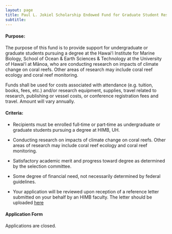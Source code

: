 ```yaml
---
layout: page
title: Paul L. Jokiel Scholarship Endowed Fund for Graduate Student Research in Climate Change 
subtitle: 
---
```



#### Purpose:

The purpose of this fund is to provide support for undergraduate or graduate students
pursuing a degree at the Hawai‘i Institute for Marine Biology, School of Ocean & Earth Sciences &
Technology at the University of Hawai‘i at Mānoa, who are conducting research on impacts of climate
change on coral reefs. Other areas of research may include coral reef ecology and coral reef
monitoring.

Funds shall be used for costs associated with attendance (e.g. tuition, books, fees, etc.) and/or
research equipment, supplies, travel related to research, publishing or vessel costs, or conference
registration fees and travel. Amount will vary annually.

#### Criteria:

* Recipients must be enrolled full‐time or part‐time as undergraduate or graduate students
pursuing a degree at HIMB, UH.

* Conducting research on impacts of climate change on coral reefs. Other areas of research may
include coral reef ecology and coral reef monitoring.

* Satisfactory academic merit and progress toward degree as determined by the selection
committee.

* Some degree of financial need, not necessarily determined by federal guidelines.

* Your application will be reviewed upon reception of a reference letter submitted on your behalf by an HIMB faculty. The letter should be uploaded [here](../faculty_form_upload)



#### Application Form

Applications are closed.

<!--

<div class="cognito">
<script src="https://services.cognitoforms.com/s/lsYMFXl4X06ptGHB72ODFA"></script>
<script>Cognito.load("forms", { id: "7" });</script>
</div>
-->
